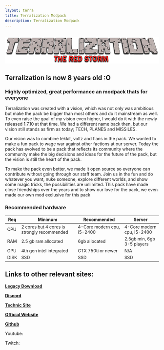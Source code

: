 ```yaml
---
layout: terra
title: Terralization Modpack
description: Terralization Modpack
---
```


## ![Alt text](https://raw.githubusercontent.com/maggi373/TerralizationModcore/master/resources/terralization/textures/gui/terralization.png)

## Terralization is now 8 years old :O

### Highly optimized, great performance an modpack thats for everyone

Terralization was created with a vision, which was not only was ambitious but make the pack be bigger than most others and do it mainstream as well. To even raise the goal of my vision even higher, I would do it with the newly released 1.7.10 at that time. We had a different name back then, but our vision still stands as firm as today; TECH, PLANES and MISSILES.

Our vision was to combine tekkit, voltz and flans in the pack. We wanted to make a fun pack to wage war against other factions at our server. Today the pack has evolved to be a pack that reflects its community where the community make the big decisions and ideas for the future of the pack, but the vision is still the heart of the pack.

To make the pack even better, we made it open source so everyone can contribute without going through our staff team. Join us in the fun and do whatever you want, nuke someone, explore different worlds, and show some magic tricks, the possibilities are unlimited. This pack have made close friendships over the years and to show our love for the pack, we even made our own mod exclusive for this pack

### Recommended hardware

| Req  | Minimum                                     | Recommended                | Server                     |
|------|---------------------------------------------|----------------------------|----------------------------|
| CPU  | 2 cores but 4 cores is strongly recommended | 4-Core modern cpu, i5-2400 | 4-Core modern cpu, i5-2400 |
| RAM  | 2.5 gb ram allocated                        | 6gb allocated              | 2.5gb min, 6gb 3-5 players |
| GPU  | 4th gen intel integrated                    | GTX 750ti or newer         | N/A                        |
| DISK | SSD                                         | SSD                        | SSD                        |

## Links to other relevant sites:

**[Legacy Download](old-downloads)**

**[Discord](https://discord.gg/5NsUK4d)**

**[Technic Site](https://www.technicpack.net/modpack/terralization.654195)**

**[Official Website](https://thorfusion.com/)**

**[Github](https://github.com/maggi373/TerralizationModcore)**

Youtube:

Twitch:
